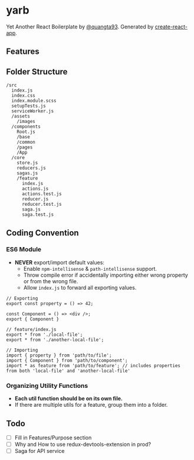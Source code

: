 # yarb
Yet Another React Boilerplate by [@quangta93](https://github.com/quangta93). Generated by [create-react-app](https://facebook.github.io/create-react-app/).

## Features

## Folder Structure
```
/src
  index.js
  index.css
  index.module.scss
  setupTests.js
  serviceWorker.js
  /assets
    /images
  /components
    Root.js
    /base
    /common
    /pages
    /App
  /core
    store.js
    reducers.js
    sagas.js
    /feature
      index.js
      actions.js
      actions.test.js
      reducer.js
      reducer.test.js
      saga.js
      saga.test.js
```

## Coding Convention
### ES6 Module
- **NEVER** export/import default values:
  - Enable `npm-intellisense` & `path-intellisense` support.
  - Throw compile error if accidentally importing either wrong property or from the wrong file.
  - Allow `index.js` to forward all exporting values.
```
// Exporting
export const property = () => 42;

const Component = () => <div />;
export { Component }

// feature/index.js
export * from './local-file';
export * from './another-local-file';

// Importing
import { property } from 'path/to/file';
import { Component } from 'path/to/component';
import * as feature from 'path/to/feature'; // includes properties from both 'local-file' and 'another-local-file'
```

### Organizing Utility Functions
- **Each util function should be on its own file.**
- If there are multiple utils for a feature, group them into a folder.

## Todo
- [ ] Fill in Features/Purpose section
- [ ] Why and How to use redux-devtools-extension in prod?
- [ ] Saga for API service
